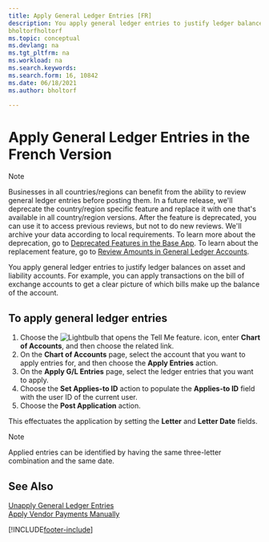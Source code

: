 ```yaml
---
title: Apply General Ledger Entries [FR]
description: You apply general ledger entries to justify ledger balances on asset and liability accounts.
bholtorfholtorf
ms.topic: conceptual
ms.devlang: na
ms.tgt_pltfrm: na
ms.workload: na
ms.search.keywords:
ms.search.form: 16, 10842
ms.date: 06/18/2021
ms.author: bholtorf

---
```

# Apply General Ledger Entries in the French Version

> [!NOTE]
> Businesses in all countries/regions can benefit from the ability to review general ledger entries before posting them. In a future release, we'll deprecate the country/region specific feature and replace it with one that's available in all country/region versions. After the feature is deprecated, you can use it to access previous reviews, but not to do new reviews. We'll archive your data according to local requirements. To learn more about the deprecation, go to [Deprecated Features in the Base App](/dynamics365/business-central/dev-itpro/upgrade/deprecated-features-w1). To learn about the replacement feature, go to [Review Amounts in General Ledger Accounts](../../finance-review-accounts.md).

You apply general ledger entries to justify ledger balances on asset and liability accounts. For example, you can apply transactions on the bill of exchange accounts to get a clear picture of which bills make up the balance of the account.  

## To apply general ledger entries  

1. Choose the ![Lightbulb that opens the Tell Me feature.](../../media/ui-search/search_small.png "Tell me what you want to do") icon, enter **Chart of Accounts**, and then choose the related link.  
2. On the **Chart of Accounts** page, select the account that you want to apply entries for, and then choose the **Apply Entries** action.  
3. On the **Apply G/L Entries** page, select the ledger entries that you want to apply.  
4. Choose the **Set Applies-to ID** action to populate the **Applies-to ID** field with the user ID of the current user.  
5. Choose the **Post Application** action.  

This effectuates the application by setting the **Letter** and **Letter Date** fields.  

> [!NOTE]  
> Applied entries can be identified by having the same three-letter combination and the same date.

## See Also  

[Unapply General Ledger Entries](how-to-unapply-general-ledger-entries.md)  
[Apply Vendor Payments Manually](../../payables-how-apply-purchase-transactions-manually.md)

[!INCLUDE[footer-include](../../includes/footer-banner.md)]
